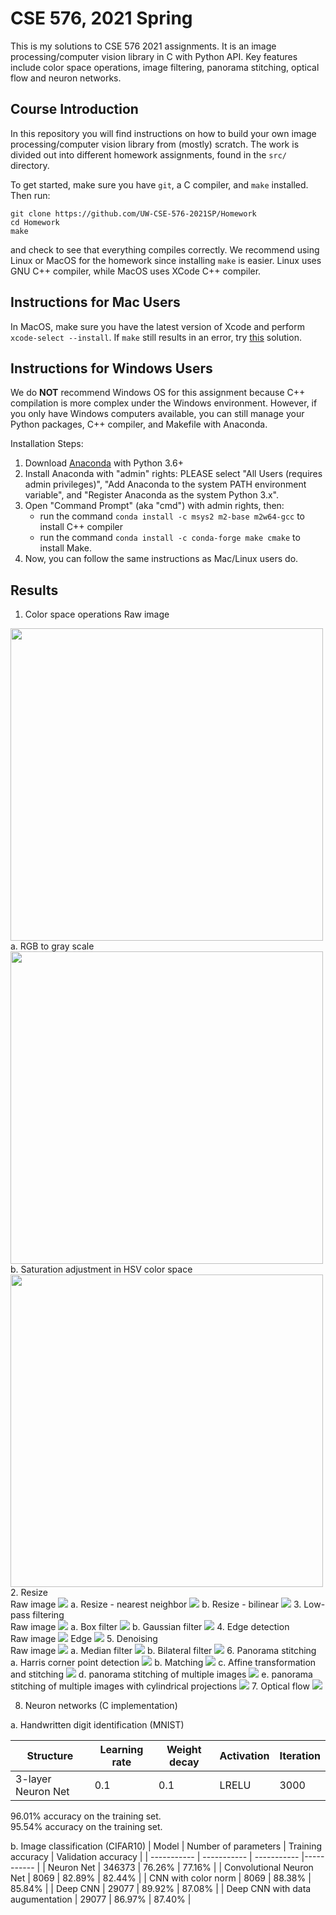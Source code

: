 # CSE 576, 2021 Spring

This is my solutions to CSE 576 2021 assignments. It is an image processing/computer vision library in C with Python API. Key features include color space operations, image filtering, panorama stitching, optical flow and neuron networks.
## Course Introduction
In this repository you will find instructions on how to build your own image processing/computer vision library from (mostly) scratch. The work is divided out into different homework assignments, found in the `src/` directory.

To get started, make sure you have `git`, a C compiler, and `make` installed. Then run:

```
git clone https://github.com/UW-CSE-576-2021SP/Homework
cd Homework
make
```

and check to see that everything compiles correctly. We recommend using Linux or MacOS for the homework since installing `make` is easier. Linux uses GNU C++ compiler, while MacOS uses XCode C++ compiler. 

## Instructions for Mac Users
In MacOS, make sure you have the latest version of Xcode and perform `xcode-select --install`. 
If `make` still results in an error, try [this](https://github.com/frida/frida/issues/338#issuecomment-426777849) solution.

## Instructions for Windows Users
We do **NOT** recommend Windows OS for this assignment because C++ compilation is more complex under the Windows environment. However, if you only have Windows computers available, you can still manage your Python packages, C++ compiler, and Makefile with Anaconda.

Installation Steps:
1. Download [Anaconda](https://www.anaconda.com/distribution/) with Python 3.6+
2. Install Anaconda with "admin" rights: PLEASE select "All Users (requires admin privileges)", "Add Anaconda to the system PATH environment variable", and "Register Anaconda as the system Python 3.x".
3. Open "Command Prompt" (aka "cmd") with admin rights, then:
    - run the command `conda install -c msys2 m2-base m2w64-gcc` to install C++ compiler 
    - run the command `conda install -c conda-forge make cmake` to install Make.
6. Now, you can follow the same instructions as Mac/Linux users do. 

## Results
1. Color space operations
Raw image
<img src=".\figs\results\dog.jpg" width = "500"> 
a. RGB to gray scale
<img src=".\figs\results\rgb_2_gray.jpg" width = "500">
b. Saturation adjustment in HSV color space
<img src=".\figs\results\dog_saturated.jpg" width = "500">
2. Resize  <br>
Raw image
<img src=".\figs\results\dogsmall.jpg">
a. Resize - nearest neighbor
<img src=".\figs\results\dog4x-nn.jpg">
b. Resize - bilinear
<img src=".\figs\results\dog4x-bl.jpg">
3. Low-pass filtering  <br>
Raw image
<img src=".\figs\results\dog.jpg">
a. Box filter
<img src=".\figs\results\dog-box7.jpg">
b. Gaussian filter
<img src=".\figs\results\dog-gauss2.jpg">
4. Edge detection  <br>
Raw image
<img src=".\figs\results\dog.jpg">
Edge
<img src=".\figs\results\magnitude.jpg">
5. Denoising  <br>
Raw image
<img src=".\figs\results\landscape.jpg">
a. Median filter
<img src=".\figs\results\median.jpg">
b. Bilateral filter
<img src=".\figs\results\bilateral.jpg">
6. Panorama stitching  <br>
a. Harris corner point detection
<img src=".\figs\results\corners.jpg">
b. Matching
<img src=".\figs\results\inliers.jpg">
c. Affine transformation and stitching
<img src=".\figs\results\easy_panorama.jpg">
d. panorama stitching of multiple images
<img src=".\figs\results\rainier_panorama_5.jpg">
e. panorama stitching of multiple images with cylindrical projections
<img src=".\figs\results\field_panorama_5.jpg">
7. Optical flow
<img src=".\figs\results\lines.jpg">

8. Neuron networks (C implementation)

a. Handwritten digit identification (MNIST)

| Structure | Learning rate | Weight decay | Activation | Iteration |
| ----------- | ----------- | ----------- |----------- |----------- |
| 3-layer Neuron Net | 0.1 | 0.1 |LRELU |3000 |  

96.01% accuracy on the training set.  
95.54% accuracy on the training set.  

b. Image classification (CIFAR10)
| Model | Number of parameters | Training accuracy | Validation accuracy |
| ----------- | ----------- | ----------- |----------- |
| Neuron Net | 346373 | 76.26% | 77.16% |
| Convolutional Neuron Net | 8069 | 82.89% | 82.44% |
| CNN with color norm | 8069 | 88.38% | 85.84% |
| Deep CNN | 29077 | 89.92% | 87.08% |
| Deep CNN with data augumentation | 29077 | 86.97% | 87.40% |
